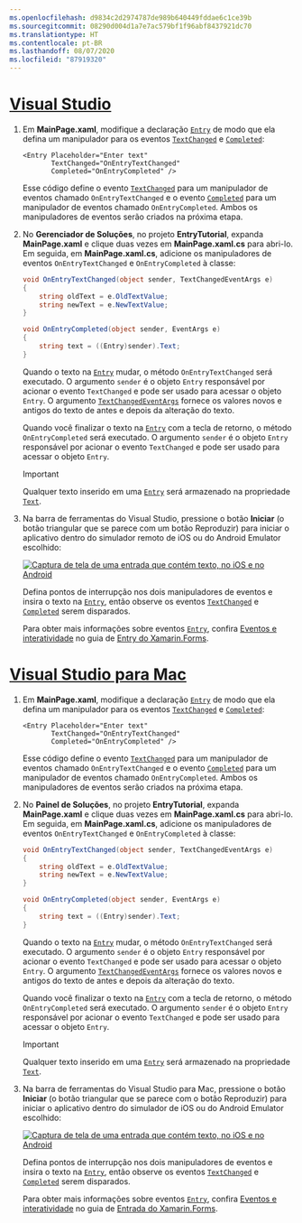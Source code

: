 ```yaml
---
ms.openlocfilehash: d9834c2d2974787de989b640449fddae6c1ce39b
ms.sourcegitcommit: 08290d004d1a7e7ac579bf1f96abf8437921dc70
ms.translationtype: HT
ms.contentlocale: pt-BR
ms.lasthandoff: 08/07/2020
ms.locfileid: "87919320"
---
```

# <a name="visual-studio"></a>[Visual Studio](#tab/vswin)

1. Em **MainPage.xaml**, modifique a declaração [`Entry`](xref:Xamarin.Forms.Entry) de modo que ela defina um manipulador para os eventos [`TextChanged`](xref:Xamarin.Forms.InputView.TextChanged) e [`Completed`](xref:Xamarin.Forms.Entry.Completed):

    ```xaml
    <Entry Placeholder="Enter text"
           TextChanged="OnEntryTextChanged"
           Completed="OnEntryCompleted" />
    ```

    Esse código define o evento [`TextChanged`](xref:Xamarin.Forms.InputView.TextChanged) para um manipulador de eventos chamado `OnEntryTextChanged` e o evento [`Completed`](xref:Xamarin.Forms.Entry.Completed) para um manipulador de eventos chamado `OnEntryCompleted`. Ambos os manipuladores de eventos serão criados na próxima etapa.

1. No **Gerenciador de Soluções**, no projeto **EntryTutorial**, expanda **MainPage.xaml** e clique duas vezes em **MainPage.xaml.cs** para abri-lo. Em seguida, em **MainPage.xaml.cs**, adicione os manipuladores de eventos `OnEntryTextChanged` e `OnEntryCompleted` à classe:

    ```csharp
    void OnEntryTextChanged(object sender, TextChangedEventArgs e)
    {
        string oldText = e.OldTextValue;
        string newText = e.NewTextValue;
    }

    void OnEntryCompleted(object sender, EventArgs e)
    {
        string text = ((Entry)sender).Text;
    }
    ```

    Quando o texto na [`Entry`](xref:Xamarin.Forms.Entry) mudar, o método `OnEntryTextChanged` será executado. O argumento `sender` é o objeto `Entry` responsável por acionar o evento `TextChanged` e pode ser usado para acessar o objeto `Entry`. O argumento [`TextChangedEventArgs`](xref:Xamarin.Forms.TextChangedEventArgs) fornece os valores novos e antigos do texto de antes e depois da alteração do texto.

    Quando você finalizar o texto na [`Entry`](xref:Xamarin.Forms.Entry) com a tecla de retorno, o método `OnEntryCompleted` será executado. O argumento `sender` é o objeto `Entry` responsável por acionar o evento `TextChanged` e pode ser usado para acessar o objeto `Entry`.

    > [!IMPORTANT]
    > Qualquer texto inserido em uma [`Entry`](xref:Xamarin.Forms.Entry) será armazenado na propriedade [`Text`](xref:Xamarin.Forms.InputView.Text).

1. Na barra de ferramentas do Visual Studio, pressione o botão **Iniciar** (o botão triangular que se parece com um botão Reproduzir) para iniciar o aplicativo dentro do simulador remoto de iOS ou do Android Emulator escolhido:

    [![Captura de tela de uma entrada que contém texto, no iOS e no Android](../images/text-changes.png "Entrada com texto")](../images/text-changes-large.png#lightbox "Entrada com texto")

    Defina pontos de interrupção nos dois manipuladores de eventos e insira o texto na [`Entry`](xref:Xamarin.Forms.Entry), então observe os eventos [`TextChanged`](xref:Xamarin.Forms.InputView.TextChanged) e [`Completed`](xref:Xamarin.Forms.Entry.Completed) serem disparados.

    Para obter mais informações sobre eventos [`Entry`](xref:Xamarin.Forms.Entry), confira [Eventos e interatividade](~/xamarin-forms/user-interface/text/entry.md#events-and-interactivity) no guia de [Entry do Xamarin.Forms](~/xamarin-forms/user-interface/text/entry.md).

# <a name="visual-studio-for-mac"></a>[Visual Studio para Mac](#tab/vsmac)

1. Em **MainPage.xaml**, modifique a declaração [`Entry`](xref:Xamarin.Forms.Entry) de modo que ela defina um manipulador para os eventos [`TextChanged`](xref:Xamarin.Forms.InputView.TextChanged) e [`Completed`](xref:Xamarin.Forms.Entry.Completed):

    ```xaml
    <Entry Placeholder="Enter text"
           TextChanged="OnEntryTextChanged"
           Completed="OnEntryCompleted" />
    ```

    Esse código define o evento [`TextChanged`](xref:Xamarin.Forms.InputView.TextChanged) para um manipulador de eventos chamado `OnEntryTextChanged` e o evento [`Completed`](xref:Xamarin.Forms.Entry.Completed) para um manipulador de eventos chamado `OnEntryCompleted`. Ambos os manipuladores de eventos serão criados na próxima etapa.

1. No **Painel de Soluções**, no projeto **EntryTutorial**, expanda **MainPage.xaml** e clique duas vezes em **MainPage.xaml.cs** para abri-lo. Em seguida, em **MainPage.xaml.cs**, adicione os manipuladores de eventos `OnEntryTextChanged` e `OnEntryCompleted` à classe:

    ```csharp
    void OnEntryTextChanged(object sender, TextChangedEventArgs e)
    {
        string oldText = e.OldTextValue;
        string newText = e.NewTextValue;
    }

    void OnEntryCompleted(object sender, EventArgs e)
    {
        string text = ((Entry)sender).Text;
    }
    ```

    Quando o texto na [`Entry`](xref:Xamarin.Forms.Entry) mudar, o método `OnEntryTextChanged` será executado. O argumento `sender` é o objeto `Entry` responsável por acionar o evento `TextChanged` e pode ser usado para acessar o objeto `Entry`. O argumento [`TextChangedEventArgs`](xref:Xamarin.Forms.TextChangedEventArgs) fornece os valores novos e antigos do texto de antes e depois da alteração do texto.

    Quando você finalizar o texto na [`Entry`](xref:Xamarin.Forms.Entry) com a tecla de retorno, o método `OnEntryCompleted` será executado. O argumento `sender` é o objeto `Entry` responsável por acionar o evento `TextChanged` e pode ser usado para acessar o objeto `Entry`.

    > [!IMPORTANT]
    > Qualquer texto inserido em uma [`Entry`](xref:Xamarin.Forms.Entry) será armazenado na propriedade [`Text`](xref:Xamarin.Forms.InputView.Text).

1. Na barra de ferramentas do Visual Studio para Mac, pressione o botão **Iniciar** (o botão triangular que se parece com o botão Reproduzir) para iniciar o aplicativo dentro do simulador de iOS ou do Android Emulator escolhido:

    [![Captura de tela de uma entrada que contém texto, no iOS e no Android](../images/text-changes.png "Entrada com texto")](../images/text-changes-large.png#lightbox "Entrada com texto")

    Defina pontos de interrupção nos dois manipuladores de eventos e insira o texto na [`Entry`](xref:Xamarin.Forms.Entry), então observe os eventos [`TextChanged`](xref:Xamarin.Forms.InputView.TextChanged) e [`Completed`](xref:Xamarin.Forms.Entry.Completed) serem disparados.

    Para obter mais informações sobre eventos [`Entry`](xref:Xamarin.Forms.Entry), confira [Eventos e interatividade](~/xamarin-forms/user-interface/text/entry.md#events-and-interactivity) no guia de [Entrada do Xamarin.Forms](~/xamarin-forms/user-interface/text/entry.md).
